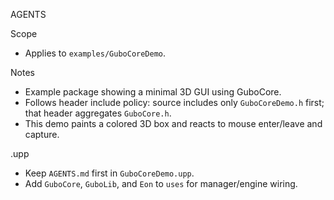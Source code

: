 AGENTS

Scope
- Applies to `examples/GuboCoreDemo`.

Notes
- Example package showing a minimal 3D GUI using GuboCore.
- Follows header include policy: source includes only `GuboCoreDemo.h` first; that header aggregates `GuboCore.h`.
- This demo paints a colored 3D box and reacts to mouse enter/leave and capture.

.upp
- Keep `AGENTS.md` first in `GuboCoreDemo.upp`.
- Add `GuboCore`, `GuboLib`, and `Eon` to `uses` for manager/engine wiring.

